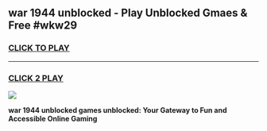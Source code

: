 
## war 1944 unblocked - Play Unblocked Gmaes & Free #wkw29
<h3>
<a href="https://news.freeplayer.one?title=war_1944_unblocked&ref=24F">CLICK TO PLAY</a></h3>
<hr>

<h3>
<a href="https://news.freeplayer.one?title=war_1944_unblocked&ref=24F">CLICK 2 PLAY</a>
  
</h3>

<a href="https://news.freeplayer.one?title=war_1944_unblocked&ref=24F/"><img src="https://clearcache.store/games.png"></a>


**war 1944 unblocked games unblocked: Your Gateway to Fun and Accessible Online Gaming**
